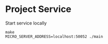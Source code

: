 # Project Service


Start service locally

```
make
MICRO_SERVER_ADDRESS=localhost:50052 ./main
```
